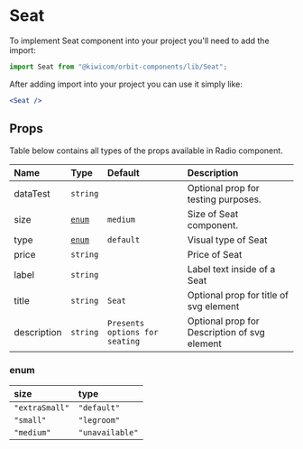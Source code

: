 # Seat

To implement Seat component into your project you'll need to add the import:

```jsx
import Seat from "@kiwicom/orbit-components/lib/Seat";
```

After adding import into your project you can use it simply like:

```jsx
<Seat />
```

## Props

Table below contains all types of the props available in Radio component.

| Name        | Type                  | Default                        | Description                                  |
| :---------- | :-------------------- | :----------------------------- | :------------------------------------------- |
| dataTest    | `string`              |                                | Optional prop for testing purposes.          |
| size        | [`enum`](#modal-enum) | `medium`                       | Size of Seat component.                      |
| type        | [`enum`](#modal-enum) | `default`                      | Visual type of Seat                          |
| price       | `string`              |                                | Price of Seat                                |
| label       | `string`              |                                | Label text inside of a Seat                  |
| title       | `string`              | `Seat`                         | Optional prop for title of svg element       |
| description | `string`              | `Presents options for seating` | Optional prop for Description of svg element |

### enum

| size           | type            |
| :------------- | :-------------- |
| `"extraSmall"` | `"default"`     |
| `"small"`      | `"legroom"`     |
| `"medium"`     | `"unavailable"` |
